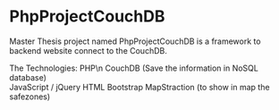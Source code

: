 PhpProjectCouchDB
==================

Master Thesis project named PhpProjectCouchDB is a framework to backend website connect to the CouchDB.

The Technologies:
PHP\n
CouchDB (Save the information in NoSQL database)<br>
JavaScript / jQuery
HTML
Bootstrap 
MapStraction (to show in map the safezones)

